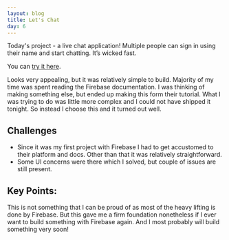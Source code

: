 ```yaml
---
layout: blog
title: Let's Chat
day: 6
---
```


Today's project - a live chat application! Multiple people can sign in using their name and start chatting. It’s wicked fast.

You can [try it here](http://vikaslalwani.com/projects/lets-chat/).

Looks very appealing, but it was relatively simple to build. Majority of my time was spent reading the Firebase documentation. I was thinking of making something else, but ended up making this form their tutorial. What I was trying to do was little more complex and I could not have shipped it tonight. So instead I choose this and it turned out well.


Challenges
---

- Since it was my first project with Firebase I had to get accustomed to their platform and docs. Other than that it was relatively straightforward.
- Some UI concerns were there which I solved, but couple of issues are still present.


Key Points:
---
This is not something that I can be proud of as most of the heavy lifting is done by Firebase. But this gave me a firm foundation nonetheless if I ever want to build something with Firebase again. And I most probably will build something very soon!